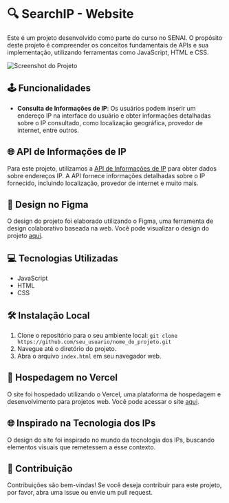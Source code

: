 # 🔍 SearchIP - Website

Este é um projeto desenvolvido como parte do curso no SENAI. O propósito deste projeto é compreender os conceitos fundamentais de APIs e sua implementação, utilizando ferramentas como JavaScript, HTML e CSS.

![Screenshot do Projeto](inserir_link_da_imagem)

## 🕹️ Funcionalidades

- **Consulta de Informações de IP**: Os usuários podem inserir um endereço IP na interface do usuário e obter informações detalhadas sobre o IP consultado, como localização geográfica, provedor de internet, entre outros.

## 🌐 API de Informações de IP

Para este projeto, utilizamos a [API de Informações de IP](https://apiip.net/) para obter dados sobre endereços IP. A API fornece informações detalhadas sobre o IP fornecido, incluindo localização, provedor de internet e muito mais.

## 🎨 Design no Figma

O design do projeto foi elaborado utilizando o Figma, uma ferramenta de design colaborativo baseada na web. Você pode visualizar o design do projeto [aqui](https://www.figma.com/file/7ecxqoUxnPp6Xa8QCBJG1Z/sprint-api?type=design&node-id=0%3A1&mode=design&t=5P3eV8bBHI4oSihx-1).

## 💻 Tecnologias Utilizadas
  - JavaScript
  - HTML
  - CSS

## 🛠 Instalação Local

1. Clone o repositório para o seu ambiente local: `git clone https://github.com/seu_usuario/nome_do_projeto.git`
2. Navegue até o diretório do projeto.
3. Abra o arquivo `index.html` em seu navegador web.

## 🚀 Hospedagem no Vercel

O site foi hospedado utilizando o Vercel, uma plataforma de hospedagem e desenvolvimento para projetos web. Você pode acessar o site [aqui](https://searchip.vercel.app/).

## 🌐 Inspirado na Tecnologia dos IPs

O design do site foi inspirado no mundo da tecnologia dos IPs, buscando elementos visuais que remetessem a esse contexto.

## 🤝 Contribuição

Contribuições são bem-vindas! Se você deseja contribuir para este projeto, por favor, abra uma issue ou envie um pull request.
